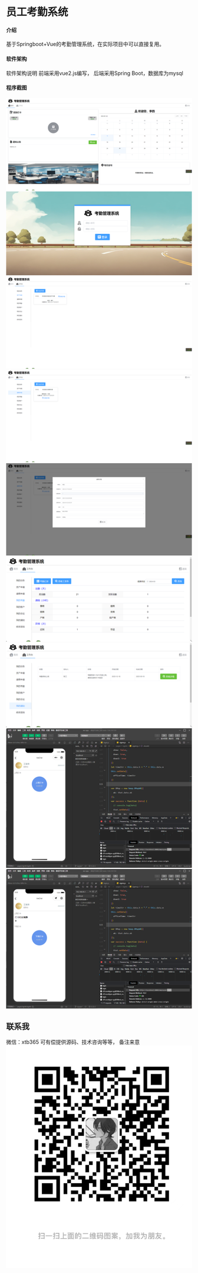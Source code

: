 # 员工考勤系统

#### 介绍
基于Springboot+Vue的考勤管理系统，在实际项目中可以直接复用。

#### 软件架构
软件架构说明
前端采用vue2.js编写， 后端采用Spring Boot，数据库为mysql

#### 程序截图
![输入图片说明](img8c2318205aa97a5b21d344cab094a7f.png)
![输入图片说明](img8cdf12f73e4ca1b64c6f9b4b92cecd8.png)
![输入图片说明](img2d9ffe5426288ec40b3caaabce25c4b.png)
![输入图片说明](img564736944f9af59a3547ca4d9168bbc.png)
![输入图片说明](img1ca497024be63608b38a947e67fdea0.png)
![输入图片说明](imgf3a60878707426923c52dcb4f1e3701.png)
![输入图片说明](imga67544057f41cd9b4e5b9805bc08013.png)
![输入图片说明](img7b961d5937f6f4ea0814395c33963bf.png)
![输入图片说明](imge39b01bca5bb2edee3c8ab318904582.png)

## 联系我
微信：xtb365 可有偿提供源码、技术咨询等等， 备注来意
![输入图片说明](imgimage.png)